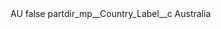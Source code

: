 <?xml version="1.0" encoding="UTF-8"?>
<CustomMetadata xmlns="http://soap.sforce.com/2006/04/metadata" xmlns:xsi="http://www.w3.org/2001/XMLSchema-instance" xmlns:xsd="http://www.w3.org/2001/XMLSchema">
    <label>AU</label>
    <protected>false</protected>
    <values>
        <field>partdir_mp__Country_Label__c</field>
        <value xsi:type="xsd:string">Australia</value>
    </values>
</CustomMetadata>
